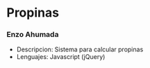 # Propinas
### Enzo Ahumada

* Descripcion: Sistema para calcular propinas
* Lenguajes: Javascript (jQuery)

